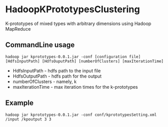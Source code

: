 ﻿# HadoopKPrototypesClustering

K-prototypes of mixed types with arbitrary dimensions using Hadoop MapReduce

## CommandLine usage

```
hadoop jar kprototypes-0.0.1.jar -conf [configuration file] [HdfsInputPath] [HdfsOuputPath] [numberOfClusters] [maxIterationTime]
```

* HdfsInputPath - hdfs path to the input file
* HdfsOutputPath - hdfs path for the output
* numberOfClusters - namely, k
* maxIterationTime - max iteration times for the k-prototypes

## Example

```
hadoop jar kprototypes-0.0.1.jar -conf conf/kprototypesSetting.xml /input /kpoutput 3 3 
```
